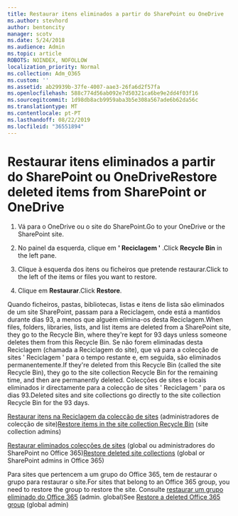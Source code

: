 ```yaml
---
title: Restaurar itens eliminados a partir do SharePoint ou OneDrive
ms.author: stevhord
author: bentoncity
manager: scotv
ms.date: 5/24/2018
ms.audience: Admin
ms.topic: article
ROBOTS: NOINDEX, NOFOLLOW
localization_priority: Normal
ms.collection: Adm_O365
ms.custom: ''
ms.assetid: ab29939b-37fe-4007-aae3-26fa6d2f57fa
ms.openlocfilehash: 588c774d56ab092e7d50321ca6be9e2dd4f03f16
ms.sourcegitcommit: 1d98db8acb9959aba3b5e308a567ade6b62da56c
ms.translationtype: MT
ms.contentlocale: pt-PT
ms.lasthandoff: 08/22/2019
ms.locfileid: "36551894"
---
```

# <a name="restore-deleted-items-from-sharepoint-or-onedrive"></a><span data-ttu-id="fb11a-102">Restaurar itens eliminados a partir do SharePoint ou OneDrive</span><span class="sxs-lookup"><span data-stu-id="fb11a-102">Restore deleted items from SharePoint or OneDrive</span></span>

1. <span data-ttu-id="fb11a-103">Vá para o OneDrive ou o site do SharePoint.</span><span class="sxs-lookup"><span data-stu-id="fb11a-103">Go to your OneDrive or the SharePoint site.</span></span>
    
2. <span data-ttu-id="fb11a-104">No painel da esquerda, clique em **' Reciclagem '** .</span><span class="sxs-lookup"><span data-stu-id="fb11a-104">Click **Recycle Bin** in the left pane.</span></span> 
    
3. <span data-ttu-id="fb11a-105">Clique à esquerda dos itens ou ficheiros que pretende restaurar.</span><span class="sxs-lookup"><span data-stu-id="fb11a-105">Click to the left of the items or files you want to restore.</span></span>
    
4. <span data-ttu-id="fb11a-106">Clique em **Restaurar**.</span><span class="sxs-lookup"><span data-stu-id="fb11a-106">Click **Restore**.</span></span> 
    
<span data-ttu-id="fb11a-107">Quando ficheiros, pastas, bibliotecas, listas e itens de lista são eliminados de um site SharePoint, passam para a Reciclagem, onde está a mantidos durante dias 93, a menos que alguém elimina-os desta Reciclagem.</span><span class="sxs-lookup"><span data-stu-id="fb11a-107">When files, folders, libraries, lists, and list items are deleted from a SharePoint site, they go to the Recycle Bin, where they're kept for 93 days unless someone deletes them from this Recycle Bin.</span></span> <span data-ttu-id="fb11a-108">Se não forem eliminadas desta Reciclagem (chamada a Reciclagem do site), que vá para a colecção de sites ' Reciclagem ' para o tempo restante e, em seguida, são eliminados permanentemente.</span><span class="sxs-lookup"><span data-stu-id="fb11a-108">If they're deleted from this Recycle Bin (called the site Recycle Bin), they go to the site collection Recycle Bin for the remaining time, and then are permanently deleted.</span></span> <span data-ttu-id="fb11a-109">Colecções de sites e locais eliminados ir directamente para a colecção de sites ' Reciclagem ' para os dias 93.</span><span class="sxs-lookup"><span data-stu-id="fb11a-109">Deleted sites and site collections go directly to the site collection Recycle Bin for the 93 days.</span></span>
  
<span data-ttu-id="fb11a-110">[Restaurar itens na Reciclagem da colecção de sites](https://go.microsoft.com/fwlink/?linkid=867800) (administradores de colecção de site)</span><span class="sxs-lookup"><span data-stu-id="fb11a-110">[Restore items in the site collection Recycle Bin](https://go.microsoft.com/fwlink/?linkid=867800) (site collection admins)</span></span> 
  
<span data-ttu-id="fb11a-111">[Restaurar eliminados colecções de sites](https://go.microsoft.com/fwlink/?linkid=867660) (global ou administradores do SharePoint no Office 365)</span><span class="sxs-lookup"><span data-stu-id="fb11a-111">[Restore deleted site collections](https://go.microsoft.com/fwlink/?linkid=867660) (global or SharePoint admins in Office 365)</span></span> 
  
<span data-ttu-id="fb11a-112">Para sites que pertencem a um grupo do Office 365, tem de restaurar o grupo para restaurar o site.</span><span class="sxs-lookup"><span data-stu-id="fb11a-112">For sites that belong to an Office 365 group, you need to restore the group to restore the site.</span></span> <span data-ttu-id="fb11a-113">Consulte [restaurar um grupo eliminado do Office 365](https://go.microsoft.com/fwlink/?linkid=867802) (admin. global)</span><span class="sxs-lookup"><span data-stu-id="fb11a-113">See [Restore a deleted Office 365 group](https://go.microsoft.com/fwlink/?linkid=867802) (global admin)</span></span> 
  

